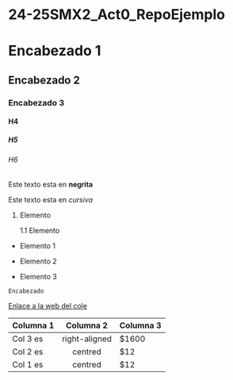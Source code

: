 # 24-25SMX2_Act0_RepoEjemplo

# Encabezado 1
## Encabezado 2
### Encabezado 3
#### H4 
##### H5 
###### H6

Este texto esta en **negrita**

Este texto esta en *cursiva*


1. Elemento

	1.1 Elemento

* Elemento 1 
+ Elemento 2
- Elemento 3

``Encabezado``

[Enlace a la web del cole](https://www.fje.edu/ca/jesuites-bellvitge "eres gay")



|Columna 1 | Columna 2 | Columna 3 | 
|--------------------|:-----------:|--------------|
|Col 3 es |right-aligned|$1600|
|Col 2 es |centred|$12|
|Col 1 es |centred|$12|



